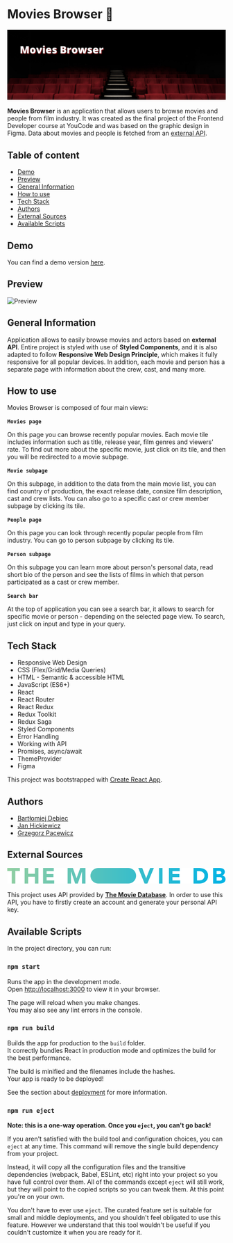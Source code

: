 # Movies Browser 🎥

![headline.png](/src/images/headline.png)

**Movies Browser** is an application that allows users to browse movies and people from film industry. It was created as the final project of the Frontend Developer course at YouCode and was based on the graphic design in Figma. Data about movies and people is fetched from an [external API](https://www.themoviedb.org/).

## Table of content

- [Demo](#demo)
- [Preview](#preview)
- [General Information](#general-information)
- [How to use](#how-to-use)
- [Tech Stack](#tech-stack)
- [Authors](#authors)
- [External Sources](#external-sources)
- [Available Scripts](#available-scripts)

## Demo

You can find a demo version [here](https://greedychicken.github.io/movies-browser/index#/movies/1).

## Preview

![Preview](...)

## General Information

Application allows to easily browse movies and actors based on **external API**. Entire project is styled with use of **Styled Components**, and it is also adapted to follow **Responsive Web Design Principle**, which makes it fully responsive for all popular devices. In addition, each movie and person has a separate page with information about the crew, cast, and many more.

## How to use

Movies Browser is composed of four main views:

**`Movies page`**

On this page you can browse recently popular movies. Each movie tile includes information such as title, release year, film genres and viewers' rate. To find out more about the specific movie, just click on its tile, and then you will be redirected to a movie subpage.

**`Movie subpage`**

On this subpage, in addition to the data from the main movie list, you can find country of production, the exact release date, consize film description, cast and crew lists. You can also go to a specific cast or crew member subpage by clicking its tile.

**`People page`**

On this page you can look through recently popular people from film industry. You can go to person subpage by clicking its tile.

**`Person subpage`**

On this subpage you can learn more about person's personal data, read short bio of the person and see the lists of films in which that person participated as a cast or crew member.

**`Search bar`**

At the top of application you can see a search bar, it allows to search for specific movie or person - depending on the selected page view. To search, just click on input and type in your query.

## Tech Stack

- Responsive Web Design
- CSS (Flex/Grid/Media Queries)
- HTML - Semantic & accessible HTML
- JavaScript (ES6+)
- React
- React Router
- React Redux
- Redux Toolkit
- Redux Saga
- Styled Components
- Error Handling
- Working with API
- Promises, async/await
- ThemeProvider
- Figma

This project was bootstrapped with [Create React App](https://github.com/facebook/create-react-app).

## Authors

- [Bartłomiej Dębiec](https://github.com/bartekdbc)
- [Jan Hickiewicz](https://github.com/greedyChicken)
- [Grzegorz Pacewicz](https://github.com/GrzegorzPacewicz)

## External Sources

[![tmdb.svg](/src/images/tmdb.svg)](https://www.themoviedb.org/)

This project uses API provided by [**The Movie Database**](https://www.themoviedb.org/). In order to use this API, you have to firstly create an account and generate your personal API key.

## Available Scripts

In the project directory, you can run:

### `npm start`

Runs the app in the development mode.\
Open [http://localhost:3000](http://localhost:3000) to view it in your browser.

The page will reload when you make changes.\
You may also see any lint errors in the console.

### `npm run build`

Builds the app for production to the `build` folder.\
It correctly bundles React in production mode and optimizes the build for the best performance.

The build is minified and the filenames include the hashes.\
Your app is ready to be deployed!

See the section about [deployment](https://facebook.github.io/create-react-app/docs/deployment) for more information.

### `npm run eject`

**Note: this is a one-way operation. Once you `eject`, you can't go back!**

If you aren't satisfied with the build tool and configuration choices, you can `eject` at any time. This command will remove the single build dependency from your project.

Instead, it will copy all the configuration files and the transitive dependencies (webpack, Babel, ESLint, etc) right into your project so you have full control over them. All of the commands except `eject` will still work, but they will point to the copied scripts so you can tweak them. At this point you're on your own.

You don't have to ever use `eject`. The curated feature set is suitable for small and middle deployments, and you shouldn't feel obligated to use this feature. However we understand that this tool wouldn't be useful if you couldn't customize it when you are ready for it.
